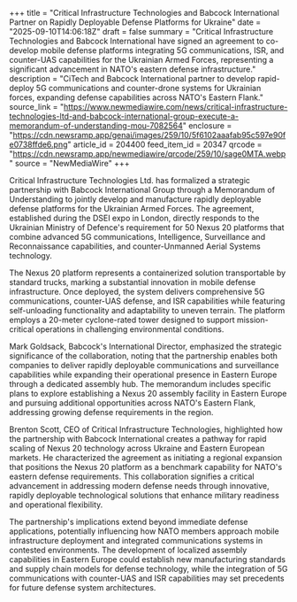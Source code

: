 +++
title = "Critical Infrastructure Technologies and Babcock International Partner on Rapidly Deployable Defense Platforms for Ukraine"
date = "2025-09-10T14:06:18Z"
draft = false
summary = "Critical Infrastructure Technologies and Babcock International have signed an agreement to co-develop mobile defense platforms integrating 5G communications, ISR, and counter-UAS capabilities for the Ukrainian Armed Forces, representing a significant advancement in NATO's eastern defense infrastructure."
description = "CiTech and Babcock International partner to develop rapid-deploy 5G communications and counter-drone systems for Ukrainian forces, expanding defense capabilities across NATO's Eastern Flank."
source_link = "https://www.newmediawire.com/news/critical-infrastructure-technologies-ltd-and-babcock-international-group-execute-a-memorandum-of-understanding-mou-7082564"
enclosure = "https://cdn.newsramp.app/genai/images/259/10/5f6102aaafab95c597e90fe0738ffde6.png"
article_id = 204400
feed_item_id = 20347
qrcode = "https://cdn.newsramp.app/newmediawire/qrcode/259/10/sage0MTA.webp"
source = "NewMediaWire"
+++

<p>Critical Infrastructure Technologies Ltd. has formalized a strategic partnership with Babcock International Group through a Memorandum of Understanding to jointly develop and manufacture rapidly deployable defense platforms for the Ukrainian Armed Forces. The agreement, established during the DSEI expo in London, directly responds to the Ukrainian Ministry of Defence's requirement for 50 Nexus 20 platforms that combine advanced 5G communications, Intelligence, Surveillance and Reconnaissance capabilities, and counter-Unmanned Aerial Systems technology.</p><p>The Nexus 20 platform represents a containerized solution transportable by standard trucks, marking a substantial innovation in mobile defense infrastructure. Once deployed, the system delivers comprehensive 5G communications, counter-UAS defense, and ISR capabilities while featuring self-unloading functionality and adaptability to uneven terrain. The platform employs a 20-meter cyclone-rated tower designed to support mission-critical operations in challenging environmental conditions.</p><p>Mark Goldsack, Babcock's International Director, emphasized the strategic significance of the collaboration, noting that the partnership enables both companies to deliver rapidly deployable communications and surveillance capabilities while expanding their operational presence in Eastern Europe through a dedicated assembly hub. The memorandum includes specific plans to explore establishing a Nexus 20 assembly facility in Eastern Europe and pursuing additional opportunities across NATO's Eastern Flank, addressing growing defense requirements in the region.</p><p>Brenton Scott, CEO of Critical Infrastructure Technologies, highlighted how the partnership with Babcock International creates a pathway for rapid scaling of Nexus 20 technology across Ukraine and Eastern European markets. He characterized the agreement as initiating a regional expansion that positions the Nexus 20 platform as a benchmark capability for NATO's eastern defense requirements. This collaboration signifies a critical advancement in addressing modern defense needs through innovative, rapidly deployable technological solutions that enhance military readiness and operational flexibility.</p><p>The partnership's implications extend beyond immediate defense applications, potentially influencing how NATO members approach mobile infrastructure deployment and integrated communications systems in contested environments. The development of localized assembly capabilities in Eastern Europe could establish new manufacturing standards and supply chain models for defense technology, while the integration of 5G communications with counter-UAS and ISR capabilities may set precedents for future defense system architectures.</p>